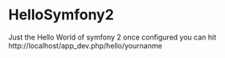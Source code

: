 HelloSymfony2
=============

Just the Hello World of symfony 2 once configured you can hit http://localhost/app_dev.php/hello/yournanme